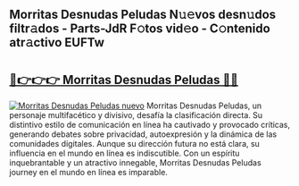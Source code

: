 ## Morritas Desnudas Peludas N𝚞𝚎vos desn𝚞dos filtr𝚊dos - Parts-JdR F𝚘tos vid𝚎o - C𝚘ntenido atr𝚊ctivo EUFTw

# <h2><a href="http://mb628w0.tromn.icu/?c=Morritas+Desnudas+Peludas">🔗👉👉👉 Morritas Desnudas Peludas 🔗🔗</a></h2>

[![Morritas Desnudas Peludas nuevo](https://i.imgur.com/pEAQMta.gif)](http://mb628w0.tromn.icu/?c=Morritas+Desnudas+Peludas)
Morritas Desnudas Peludas, un personaje multifacético y divisivo, desafía la clasificación directa. Su distintivo estilo de comunicación en línea ha cautivado y provocado críticas, generando debates sobre privacidad, autoexpresión y la dinámica de las comunidades digitales. Aunque su dirección futura no está clara, su influencia en el mundo en línea es indiscutible. Con un espíritu inquebrantable y un atractivo innegable, Morritas Desnudas Peludas journey en el mundo en línea es imparable.
